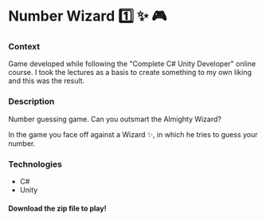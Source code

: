 # Number Wizard :one: :sparkles: :video_game:

### Context
Game developed while following the "Complete C# Unity Developer" online course. I took the lectures as a basis to create something to my own liking and this was the result.

### Description
Number guessing game. Can you outsmart the Almighty Wizard?

In the game you face off against a Wizard :sparkles:, in which he tries to guess your number.

### Technologies
* C#
* Unity

#### Download the zip file to play!
